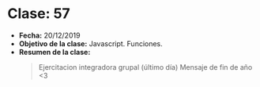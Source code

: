 # Clase: 57

- **Fecha:** 20/12/2019
- **Objetivo de la clase:** Javascript. Funciones.
- **Resumen de la clase:**
  > Ejercitacion integradora grupal (último día) Mensaje de fin de año <3
